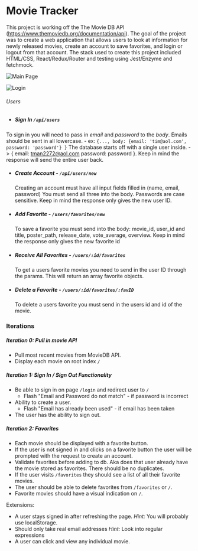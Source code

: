 # Movie Tracker

This project is working off the The Movie DB API (https://www.themoviedb.org/documentation/api). The goal of the project was to create a web application that allows users to look at information for newly released movies, create an account to save favorites, and login or logout from that account. The stack used to create this project included HTML/CSS, React/Redux/Router and testing using Jest/Enzyme and fetchmock. 
  
  ![Main Page](https://i.imgur.com/EQ0uUzp.png)
  
  ![Login](https://i.imgur.com/nMAteVr.png)


###### Users

 * ##### Sign In `/api/users`

  To sign in you will need to pass in *email* and *password* to the *body*.
  Emails should be sent in all lowercase. - ex: `{..., body: {email: 'tim@aol.com', password: 'password'} }`
  The database starts off with a single user inside. -> { email: tman2272@aol.com password: password }. Keep in mind the response will send the entire user back.

* ##### Create Account - `/api/users/new`
  Creating an account must have all input fields filled in (name, email, password)
  You must send all three into the body. Passwords are case sensitive.
  Keep in mind the response only gives the new user ID.

* ##### Add Favorite - `/users/favorites/new`
  To save a favorite you must send into the body: movie_id, user_id and title, poster_path, release_date, vote_average, overview.
  Keep in mind the response only gives the new favorite id

* ##### Receive All Favorites - `/users/:id/favorites`
  To get a users favorite movies you need to send in the user ID through the params. This will return an array favorite objects.

* ##### Delete a Favorite - `/users/:id/favorites/:favID`
  To delete a users favorite you must send in the users id and id of the movie.

### Iterations

##### Iteration 0: Pull in movie API
  * Pull most recent movies from MovieDB API.
  * Display each movie on root index `/`

##### Iteration 1: Sign In / Sign Out Functionality
  * Be able to sign in on page `/login` and redirect user to `/`
    * Flash "Email and Password do not match" - if password is incorrect
  * Ability to create a user.
    * Flash "Email has already been used" - if email has been taken
  * The user has the ability to sign out. 
  
##### Iteration 2: Favorites
  * Each movie should be displayed with a favorite button.
  * If the user is not signed in and clicks on a favorite button the user will be prompted with the request to create an account.
  * Validate favorites before adding to db. Aka does that user already have the movie stored as favorites. There should be no duplicates. 
  * If the user visits `/favorites` they should see a list of all their favorite movies.
  * The user should be able to delete favorites from `/favorites` or `/`.
  * Favorite movies should have a visual indication on `/`.

Extensions:
  * A user stays signed in after refreshing the page. *Hint:* You will probably use localStorage. 
  * Should only take real email addresses *Hint:* Look into regular expressions
  * A user can click and view any individual movie.
